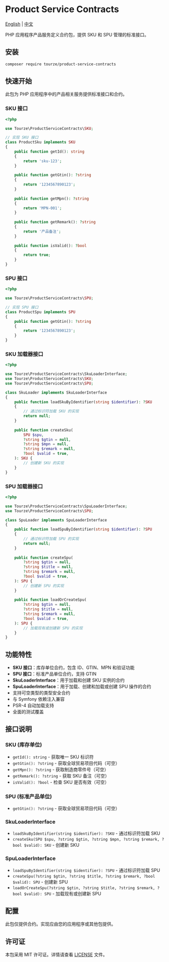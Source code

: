 # Product Service Contracts

[English](README.md) | [中文](README.zh-CN.md)

PHP 应用程序产品服务定义合约包，提供 SKU 和 SPU 管理的标准接口。

## 安装

```bash
composer require tourze/product-service-contracts
```

## 快速开始

此包为 PHP 应用程序中的产品相关服务提供标准接口和合约。

### SKU 接口

```php
<?php

use Tourze\ProductServiceContracts\SKU;

// 实现 SKU 接口
class ProductSku implements SKU
{
    public function getId(): string
    {
        return 'sku-123';
    }
    
    public function getGtin(): ?string
    {
        return '1234567890123';
    }
    
    public function getMpn(): ?string
    {
        return 'MPN-001';
    }
    
    public function getRemark(): ?string
    {
        return '产品备注';
    }
    
    public function isValid(): ?bool
    {
        return true;
    }
}
```

### SPU 接口

```php
<?php

use Tourze\ProductServiceContracts\SPU;

// 实现 SPU 接口  
class ProductSpu implements SPU
{
    public function getGtin(): ?string
    {
        return '1234567890123';
    }
}
```

### SKU 加载器接口

```php
<?php

use Tourze\ProductServiceContracts\SkuLoaderInterface;
use Tourze\ProductServiceContracts\SKU;
use Tourze\ProductServiceContracts\SPU;

class SkuLoader implements SkuLoaderInterface
{
    public function loadSkuByIdentifier(string $identifier): ?SKU
    {
        // 通过标识符加载 SKU 的实现
        return null;
    }
    
    public function createSku(
        SPU $spu,
        ?string $gtin = null,
        ?string $mpn = null,
        ?string $remark = null,
        ?bool $valid = true,
    ): SKU {
        // 创建新 SKU 的实现
    }
}
```

### SPU 加载器接口

```php
<?php

use Tourze\ProductServiceContracts\SpuLoaderInterface;
use Tourze\ProductServiceContracts\SPU;

class SpuLoader implements SpuLoaderInterface
{
    public function loadSpuByIdentifier(string $identifier): ?SPU
    {
        // 通过标识符加载 SPU 的实现
        return null;
    }
    
    public function createSpu(
        ?string $gtin = null,
        ?string $title = null,
        ?string $remark = null,
        ?bool $valid = true,
    ): SPU {
        // 创建新 SPU 的实现
    }
    
    public function loadOrCreateSpu(
        ?string $gtin = null,
        ?string $title = null,
        ?string $remark = null,
        ?bool $valid = true,
    ): SPU {
        // 加载现有或创建新 SPU 的实现
    }
}
```

## 功能特性

- **SKU 接口**：库存单位合约，包含 ID、GTIN、MPN 和验证功能
- **SPU 接口**：标准产品单位合约，支持 GTIN  
- **SkuLoaderInterface**：用于加载和创建 SKU 实例的合约
- **SpuLoaderInterface**：用于加载、创建和加载或创建 SPU 操作的合约
- 支持可空类型的类型安全合约
- 与 Symfony 依赖注入兼容
- PSR-4 自动加载支持
- 全面的测试覆盖

## 接口说明

### SKU (库存单位)
- `getId(): string` - 获取唯一 SKU 标识符
- `getGtin(): ?string` - 获取全球贸易项目代码（可空）
- `getMpn(): ?string` - 获取制造商零件号（可空）
- `getRemark(): ?string` - 获取 SKU 备注（可空）
- `isValid(): ?bool` - 检查 SKU 是否有效（可空）

### SPU (标准产品单位)
- `getGtin(): ?string` - 获取全球贸易项目代码（可空）

### SkuLoaderInterface
- `loadSkuByIdentifier(string $identifier): ?SKU` - 通过标识符加载 SKU
- `createSku(SPU $spu, ?string $gtin, ?string $mpn, ?string $remark, ?bool $valid): SKU` - 创建新 SKU

### SpuLoaderInterface  
- `loadSpuByIdentifier(string $identifier): ?SPU` - 通过标识符加载 SPU
- `createSpu(?string $gtin, ?string $title, ?string $remark, ?bool $valid): SPU` - 创建新 SPU
- `loadOrCreateSpu(?string $gtin, ?string $title, ?string $remark, ?bool $valid): SPU` - 加载现有或创建新 SPU

## 配置

此包仅提供合约。实现应由您的应用程序或其他包提供。

## 许可证

本包采用 MIT 许可证。详情请查看 [LICENSE](LICENSE) 文件。
